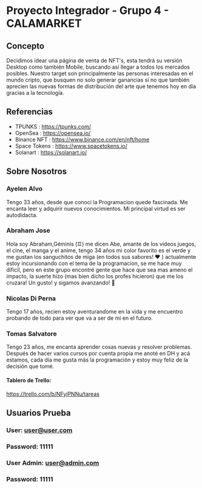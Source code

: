 # Proyecto Integrador - Grupo 4 - CALAMARKET

## Concepto

Decidimos idear una página de venta de NFT's, esta tendrá su versión Desktop como también Mobile, buscando así llegar a todos los mercados posibles. Nuestro target son principalmente las personas interesadas en el mundo cripto, que busquen no solo generar ganancias si no que también aprecien las nuevas formas de distribución del arte que tenemos hoy en día gracias a la tecnología.


## Referencias

- TPUNKS : https://tpunks.com/
- OpenSea : https://opensea.io/
- Binance NFT : https://www.binance.com/en/nft/home
- Space Tokens : https://www.spacetokens.io/
- Solanart : https://solanart.io/

## Sobre Nosotros

### Ayelen Alvo
 Tengo 33 años, desde que conoci la Programacion quede fascinada. Me encanta leer y adquirir nuevos conocimientos. Mi principal virtud es ser autodidacta.
 

### Abraham Jose
Hola soy Abraham,Géminis (♊︎) me dicen Abe, amante de los videos juegos, el cine, el manga y el anime, tengo 34 años mi color favorito es el verde y me gustan los sanguchitos de miga (en todos sus sabores! ♥ ) actualmente estoy incursionando con el tema de la programacion, se me hace muy dificil, pero en este grupo encontré gente que hace que sea mas ameno el impacto, la suerte hizo (mas bien dicho los profes hicieron) que me los cruzara! 
Un gusto! y sigamos avanzando! 💪


### Nicolas Di Perna
Tengo 17 años, recien estoy aventurandome en la vida y me encuentro probando de todo para ver que va a ser de mi en el futuro.


### Tomas Salvatore
 Tengo 23 años, me encanta aprender cosas nuevas y resolver problemas. Después de hacer varios cursos por cuenta propia me anoté en DH y acá estamos, cada día me gusta más la programación y estoy muy feliz de la decisión que tomé. 


#### Tablero de Trello:
https://trello.com/b/NFyjPNNu/tareas


## Usuarios Prueba

### User: user@user.com
### Password: 11111

### User Admin: user@admin.com
### Password: 11111
